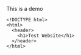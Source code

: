 This is a demo

```
<!DOCTYPE html>
<html>
  <header>
    <h1>Test Website</h1>
  </header>
</html>
```
